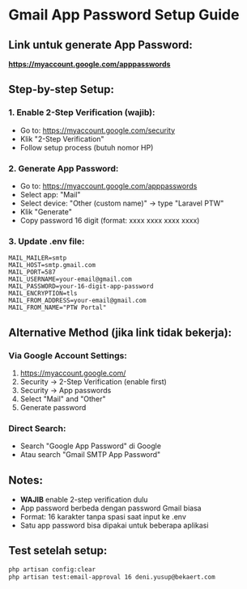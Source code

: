# Gmail App Password Setup Guide

## Link untuk generate App Password:
**https://myaccount.google.com/apppasswords**

## Step-by-step Setup:

### 1. Enable 2-Step Verification (wajib):
- Go to: https://myaccount.google.com/security
- Klik "2-Step Verification" 
- Follow setup process (butuh nomor HP)

### 2. Generate App Password:
- Go to: https://myaccount.google.com/apppasswords
- Select app: "Mail"
- Select device: "Other (custom name)" → type "Laravel PTW"
- Klik "Generate"
- Copy password 16 digit (format: xxxx xxxx xxxx xxxx)

### 3. Update .env file:
```env
MAIL_MAILER=smtp
MAIL_HOST=smtp.gmail.com
MAIL_PORT=587
MAIL_USERNAME=your-email@gmail.com
MAIL_PASSWORD=your-16-digit-app-password
MAIL_ENCRYPTION=tls
MAIL_FROM_ADDRESS=your-email@gmail.com
MAIL_FROM_NAME="PTW Portal"
```

## Alternative Method (jika link tidak bekerja):

### Via Google Account Settings:
1. https://myaccount.google.com/
2. Security → 2-Step Verification (enable first)
3. Security → App passwords
4. Select "Mail" and "Other"
5. Generate password

### Direct Search:
- Search "Google App Password" di Google
- Atau search "Gmail SMTP App Password"

## Notes:
- **WAJIB** enable 2-step verification dulu
- App password berbeda dengan password Gmail biasa
- Format: 16 karakter tanpa spasi saat input ke .env
- Satu app password bisa dipakai untuk beberapa aplikasi

## Test setelah setup:
```bash
php artisan config:clear
php artisan test:email-approval 16 deni.yusup@bekaert.com
```